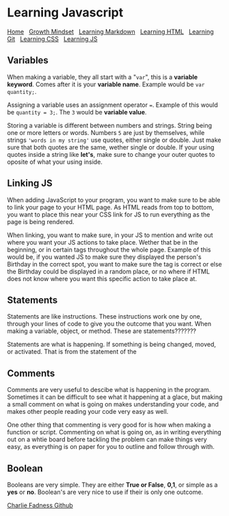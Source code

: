 # Learning Javascript

[Home](https://fadnesscharlie.github.io/Reading-notes1000/) &nbsp;
[Growth Mindset](https://fadnesscharlie.github.io/Reading-notes1000/growth_mindset) &nbsp;
[Learning Markdown](https://fadnesscharlie.github.io/Reading-notes1000/learning_markdown) &nbsp;
[Learning HTML](https://fadnesscharlie.github.io/Reading-notes1000/learning_html) &nbsp;
[Learning Git](https://fadnesscharlie.github.io/Reading-notes1000/learning_git) &nbsp;
[Learning CSS](https://fadnesscharlie.github.io/Reading-notes1000/learning_css) &nbsp;
[Learning JS](https://fadnesscharlie.github.io/Reading-notes1000/learning_js)

## Variables

When making a variable, they all start with a "`var`", this is a **variable keyword**. Comes after it is your **variable name**. Example would be `var quantity;`.

Assigning a variable uses an assignment operator `=`. Example of this would be `quantity = 3;`. The `3` would be **variable value**.

Storing a variable is different between numbers and strings. String being one or more letters or words. Numbers `5` are just by themselves, while strings `'words in my string'` use quotes, either single or double. Just make sure that both quotes are the same, wether single or double. If your using quotes inside a string like **let's**, make sure to change your outer quotes to oposite of what your using inside.

## Linking JS

When adding JavaScript to your program, you want to make sure to be able to link your page to your HTML page. As HTML reads from top to bottom, you want to place this near your CSS link for JS to run everything as the page is being rendered.

When linking, you want to make sure, in your JS to mention and write out where you want your JS actions to take place. Wether that be in the beginning, or in certain tags throughout the whole page. Example of this would be, if you wanted JS to make sure they displayed the person's Birthday in the correct spot, you want to make sure the tag is correct or else the Birthday could be displayed in a random place, or no where if HTML does not know where you want this specific action to take place at.

## Statements

Statements are like instructions. These instructions work one by one, through your lines of code to give you the outcome that you want. When making a variable, object, or method. These are statements???????

Statements are what is happening. If something is being changed, moved, or activated. That is from the statement of the

## Comments

Comments are very useful to descibe what is happening in the program. Sometimes it can be difficult to see what it happening at a glace, but making a small comment on what is going on makes understanding your code, and makes other people reading your code very easy as well.

One other thing that commenting is very good for is how when making a function or script. Commenting on what is going on, as in writing everything out on a whtie board before tackling the problem can make things very easy, as everything is on paper for you to outline and follow through with.

## Boolean

Booleans are very simple. They are either **True or False**, **0,1**, or simple as a **yes** or **no**. Boolean's are very nice to use if their is only one outcome.

[Charlie Fadness Github](https://github.com/fadnesscharlie)